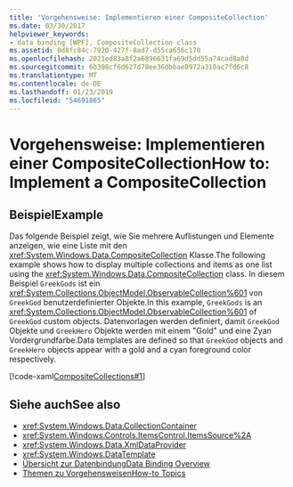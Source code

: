 ```yaml
---
title: 'Vorgehensweise: Implementieren einer CompositeCollection'
ms.date: 03/30/2017
helpviewer_keywords:
- data binding [WPF], CompositeCollection class
ms.assetid: 0d8fc84c-7920-427f-8ad7-d55ca656c170
ms.openlocfilehash: 2021ed83a8f2a6896631fa69d5dd55a74cad8a8d
ms.sourcegitcommit: 6b308cf6d627d78ee36dbbae8972a310ac7fd6c8
ms.translationtype: MT
ms.contentlocale: de-DE
ms.lasthandoff: 01/23/2019
ms.locfileid: "54691865"
---
```

# <a name="how-to-implement-a-compositecollection"></a><span data-ttu-id="7a7b6-102">Vorgehensweise: Implementieren einer CompositeCollection</span><span class="sxs-lookup"><span data-stu-id="7a7b6-102">How to: Implement a CompositeCollection</span></span>
## <a name="example"></a><span data-ttu-id="7a7b6-103">Beispiel</span><span class="sxs-lookup"><span data-stu-id="7a7b6-103">Example</span></span>  
 <span data-ttu-id="7a7b6-104">Das folgende Beispiel zeigt, wie Sie mehrere Auflistungen und Elemente anzeigen, wie eine Liste mit den <xref:System.Windows.Data.CompositeCollection> Klasse.</span><span class="sxs-lookup"><span data-stu-id="7a7b6-104">The following example shows how to display multiple collections and items as one list using the <xref:System.Windows.Data.CompositeCollection> class.</span></span> <span data-ttu-id="7a7b6-105">In diesem Beispiel `GreekGods` ist ein <xref:System.Collections.ObjectModel.ObservableCollection%601> von `GreekGod` benutzerdefinierter Objekte.</span><span class="sxs-lookup"><span data-stu-id="7a7b6-105">In this example, `GreekGods` is an <xref:System.Collections.ObjectModel.ObservableCollection%601> of `GreekGod` custom objects.</span></span> <span data-ttu-id="7a7b6-106">Datenvorlagen werden definiert, damit `GreekGod` Objekte und `GreekHero` Objekte werden mit einem "Gold" und eine Zyan Vordergrundfarbe.</span><span class="sxs-lookup"><span data-stu-id="7a7b6-106">Data templates are defined so that `GreekGod` objects and `GreekHero` objects appear with a gold and a cyan foreground color respectively.</span></span>  
  
 [!code-xaml[CompositeCollections#1](../../../../samples/snippets/csharp/VS_Snippets_Wpf/CompositeCollections/CS/Window1.xaml#1)]  
  
## <a name="see-also"></a><span data-ttu-id="7a7b6-107">Siehe auch</span><span class="sxs-lookup"><span data-stu-id="7a7b6-107">See also</span></span>
- <xref:System.Windows.Data.CollectionContainer>
- <xref:System.Windows.Controls.ItemsControl.ItemsSource%2A>
- <xref:System.Windows.Data.XmlDataProvider>
- <xref:System.Windows.DataTemplate>
- [<span data-ttu-id="7a7b6-108">Übersicht zur Datenbindung</span><span class="sxs-lookup"><span data-stu-id="7a7b6-108">Data Binding Overview</span></span>](../../../../docs/framework/wpf/data/data-binding-overview.md)
- [<span data-ttu-id="7a7b6-109">Themen zu Vorgehensweisen</span><span class="sxs-lookup"><span data-stu-id="7a7b6-109">How-to Topics</span></span>](../../../../docs/framework/wpf/data/data-binding-how-to-topics.md)
